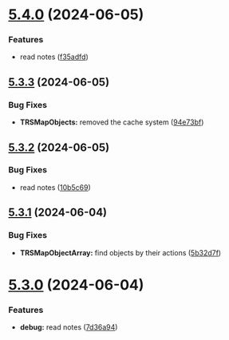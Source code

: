 # [5.4.0](https://github.com/Torwent/SRL-T/compare/v5.3.3...v5.4.0) (2024-06-05)


### Features

* read notes ([f35adfd](https://github.com/Torwent/SRL-T/commit/f35adfdd43c4fae3190c0a1d601111834fab8b6c))



## [5.3.3](https://github.com/Torwent/SRL-T/compare/v5.3.2...v5.3.3) (2024-06-05)


### Bug Fixes

* **TRSMapObjects:** removed the cache system ([94e73bf](https://github.com/Torwent/SRL-T/commit/94e73bf9516851921c03313db98b38c1c670aa89))



## [5.3.2](https://github.com/Torwent/SRL-T/compare/v5.3.1...v5.3.2) (2024-06-05)


### Bug Fixes

* read notes ([10b5c69](https://github.com/Torwent/SRL-T/commit/10b5c69381076bb009018a5df0aaa961afacc579))



## [5.3.1](https://github.com/Torwent/SRL-T/compare/v5.3.0...v5.3.1) (2024-06-04)


### Bug Fixes

* **TRSMapObjectArray:** find objects by their actions ([5b32d7f](https://github.com/Torwent/SRL-T/commit/5b32d7f8bea8ce6e42c276313acfe4170bf0c0bb))



# [5.3.0](https://github.com/Torwent/SRL-T/compare/v5.2.0...v5.3.0) (2024-06-04)


### Features

* **debug:** read notes ([7d36a94](https://github.com/Torwent/SRL-T/commit/7d36a94bb2db2115b5ba96141a0fa33d618ea821))



